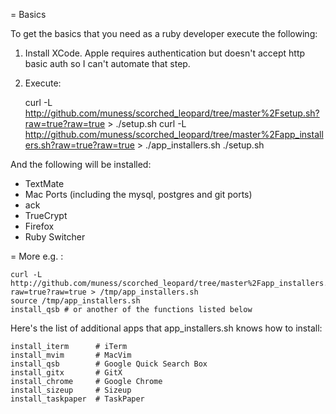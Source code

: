 = Basics

To get the basics that you need as a ruby developer execute the following:

1) Install XCode.  Apple requires authentication but doesn't accept http basic auth so I can't automate that step.
2) Execute:

	curl -L http://github.com/muness/scorched_leopard/tree/master%2Fsetup.sh?raw=true?raw=true > ./setup.sh
	curl -L http://github.com/muness/scorched_leopard/tree/master%2Fapp_installers.sh?raw=true?raw=true > ./app_installers.sh
	./setup.sh
	
And the following will be installed:

* TextMate
* Mac Ports (including the mysql, postgres and git ports)
* ack
* TrueCrypt
* Firefox
* Ruby Switcher

= More
e.g. :

	curl -L http://github.com/muness/scorched_leopard/tree/master%2Fapp_installers.sh?raw=true?raw=true > /tmp/app_installers.sh
	source /tmp/app_installers.sh
	install_qsb # or another of the functions listed below

Here's the list of additional apps that app_installers.sh knows how to install:

	install_iterm      # iTerm
    install_mvim       # MacVim
    install_qsb        # Google Quick Search Box
    install_gitx       # GitX
    install_chrome     # Google Chrome
    install_sizeup     # Sizeup
    install_taskpaper  # TaskPaper
